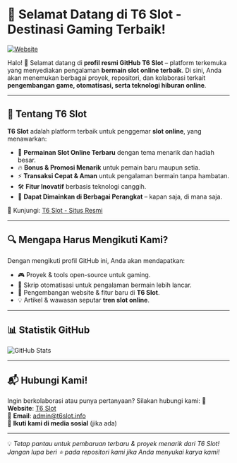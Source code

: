 # 🎰 Selamat Datang di T6 Slot - Destinasi Gaming Terbaik!

[![Website](https://img.shields.io/badge/Kunjungi-T6Slot.info-blue?style=flat-square)](https://t6slot.info/)

Halo! 👋 Selamat datang di **profil resmi GitHub T6 Slot** – platform terkemuka yang menyediakan pengalaman **bermain slot online terbaik**. Di sini, Anda akan menemukan berbagai proyek, repositori, dan kolaborasi terkait **pengembangan game, otomatisasi, serta teknologi hiburan online**.

---

## 🚀 Tentang T6 Slot

**T6 Slot** adalah platform terbaik untuk penggemar **slot online**, yang menawarkan:
- 🎲 **Permainan Slot Online Terbaru** dengan tema menarik dan hadiah besar.
- 🔥 **Bonus & Promosi Menarik** untuk pemain baru maupun setia.
- ⚡ **Transaksi Cepat & Aman** untuk pengalaman bermain tanpa hambatan.
- 🛠 **Fitur Inovatif** berbasis teknologi canggih.
- 📲 **Dapat Dimainkan di Berbagai Perangkat** – kapan saja, di mana saja.

🔗 Kunjungi: [T6 Slot - Situs Resmi](https://adaama.net/)

---

## 🔍 Mengapa Harus Mengikuti Kami?

Dengan mengikuti profil GitHub ini, Anda akan mendapatkan:
- 🎮 Proyek & tools open-source untuk gaming.
- 🤖 Skrip otomatisasi untuk pengalaman bermain lebih lancar.
- 🚀 Pengembangan website & fitur baru di **T6 Slot**.
- 💡 Artikel & wawasan seputar **tren slot online**.

---

## 📊 Statistik GitHub

![GitHub Stats](https://github-readme-stats.vercel.app/api?username=your-github-username&show_icons=true&theme=tokyonight)

---

## 📬 Hubungi Kami!

Ingin berkolaborasi atau punya pertanyaan? Silakan hubungi kami:
📌 **Website**: [T6 Slot](https://t6slot.info/)  
📧 **Email**: admin@t6slot.info  
💬 **Ikuti kami di media sosial** (jika ada)

---

💡 *Tetap pantau untuk pembaruan terbaru & proyek menarik dari T6 Slot! Jangan lupa beri ⭐ pada repositori kami jika Anda menyukai karya kami!*
